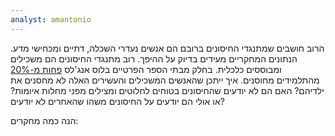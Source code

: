 ```yaml
---
analyst: amantonio
---
```


הרוב חושבים שמתנגדי החיסונים ברובם הם אנשים נעדרי השכלה, דתיים ומכחישי מדע. הנתונים המחקריים מעידים בדיוק על ההיפך. רוב מתנגדי החיסונים הם משכילים ומבוססים כלכלית. בחלק מבתי הספר הפרטיים בלוס אנג'לס [פחות מ-20%](http://www.latimes.com/opinion/opinion-la/la-oe-shapiro-schools-and-vaccination-rates-20130811-story.html) מהתלמידים מחוסנים. איך ייתכן שהאנשים המשכילים והעשירים האלה לא מחסנים את ילדיהם? האם הם לא יודעים שהחיסונים בטוחים לחלוטים ומצילים מפני מחלות איומות? או אולי הם יודעים על החיסונים משהו שהאחרים לא יודעים?

הנה כמה מחקרים:
